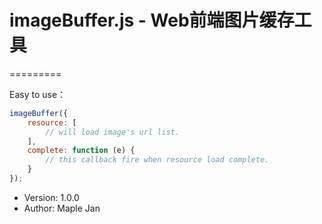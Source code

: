 # imageBuffer.js - Web前端图片缓存工具
=========

Easy to use：
~~~ javascript
imageBuffer({
    resource: [
        // will load image's url list.
    ],
    complete: function (e) {
        // this callback fire when resource load complete.
    }
});
~~~


* Version:  1.0.0
* Author:   Maple Jan
